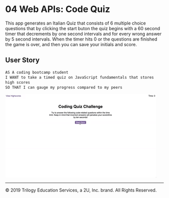 # 04 Web APIs: Code Quiz
This app generates an Italian Quiz that consists of 6 multiple choice questions that by clicking the start buton the quiz begins with a 60 second timer that decrements by one second intervals and for every wrong answer by 5 second intervals.
When the timer hits 0 or the questions are finished the game is over, and then you can save your initials and score.

## User Story

```
AS A coding bootcamp student
I WANT to take a timed quiz on JavaScript fundamentals that stores high scores
SO THAT I can gauge my progress compared to my peers
```
![code quiz](./Assets/04-web-apis-homework-demo.gif)




- - -
© 2019 Trilogy Education Services, a 2U, Inc. brand. All Rights Reserved.
